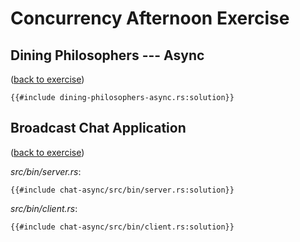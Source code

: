 # Concurrency Afternoon Exercise

## Dining Philosophers --- Async

([back to exercise](dining-philosophers-async.md))

```rust,compile_fail
{{#include dining-philosophers-async.rs:solution}}
```

## Broadcast Chat Application

([back to exercise](chat-app.md))

_src/bin/server.rs_:

```rust,compile_fail
{{#include chat-async/src/bin/server.rs:solution}}
```

_src/bin/client.rs_:

```rust,compile_fail
{{#include chat-async/src/bin/client.rs:solution}}
```
